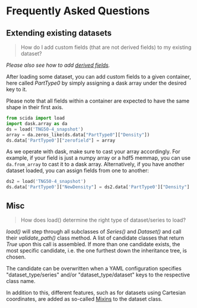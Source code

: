 # Frequently Asked Questions
## Extending existing datasets
> How do I add custom fields (that are not derived fields) to my existing dataset?

*Please also see how to add [derived fields](derived_fields.md).*

After loading some dataset, you can add custom fields to a given container, here called *PartType0* by simply assigning a dask array under the desired key to it.

Please note that all fields within a container are expected to have the same shape in their first axis.

``` py
from scida import load
import dask.array as da
ds = load('TNG50-4_snapshot')
array = da.zeros_like(ds.data["PartType0"]["Density"])
ds.data['PartType0']["zerofield"] = array
```

As we operate with dask, make sure to cast your array accordingly. For example, if your field is just a numpy array or a hdf5 memmap, you can use `da.from_array` to cast it to a dask array.
Alternatively, if you have another dataset loaded, you can assign fields from one to another:

``` py
ds2 = load('TNG50-4_snapshot')
ds.data['PartType0']["NewDensity"] = ds2.data['PartType0']["Density"]
```

## Misc
> How does load() determine the right type of dataset/series to load?

*load()* will step through all subclasses of *Series()* and *Dataset()* and call their *validate_path()* class method.
A list of candidate classes that return *True* upon this call is assembled. If more than one candidate exists,
the most specific candidate, i.e. the one furthest down the inheritance tree, is chosen.

The candidate can be overwritten when a YAML configuration specifies "dataset_type/series" and/or "dataset_type/dataset" keys to the respective class name.

In addition to this, different features, such as for datasets using Cartesian coordinates, are added
as so-called [Mixins](https://en.wikipedia.org/wiki/Mixin) to the dataset class.
